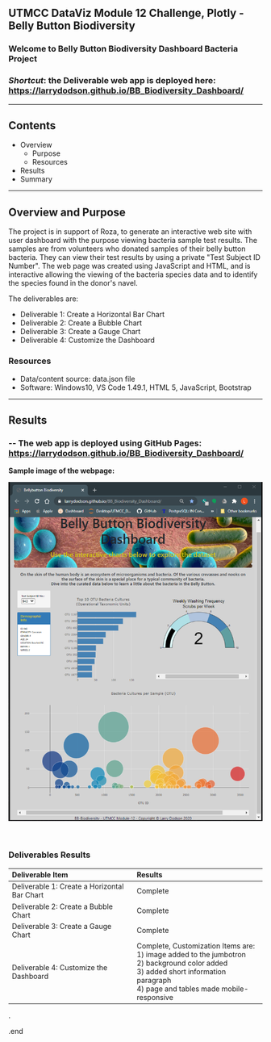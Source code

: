 ## UTMCC DataViz Module 12 Challenge, Plotly - Belly Button Biodiversity  

### Welcome to Belly Button Biodiversity Dashboard Bacteria Project

  ### *Shortcut*: the Deliverable web app is deployed here:  https://larrydodson.github.io/BB_Biodiversity_Dashboard/

---

## Contents 
  * Overview
    - Purpose
    - Resources
  * Results
  * Summary

---  

## Overview and Purpose
  
  The project is in support of Roza, to generate an interactive web site with user dashboard with the purpose viewing bacteria sample test results. The samples are from volunteers who donated samples of their belly button bacteria. They can view their test results by using a private "Test Subject ID Number". The web page was created using JavaScript and HTML, and is interactive allowing the viewing of the bacteria species data and to identify the  species found in the donor's navel.


   The deliverables are:  
   
   - Deliverable 1: Create a Horizontal Bar Chart
   - Deliverable 2: Create a Bubble Chart
   - Deliverable 3: Create a Gauge Chart
   - Deliverable 4: Customize the Dashboard


   ### Resources
  * Data/content source: data.json file 
  * Software: Windows10, VS Code 1.49.1, HTML 5, JavaScript, Bootstrap
  
--- 

## Results 
  
  ###  -- The web app is deployed using GitHub Pages:  https://larrydodson.github.io/BB_Biodiversity_Dashboard/
  
   **Sample image of the webpage:**

   ![BBio_webpage.png](https://github.com/larrydodson/BB_Biodiversity_Dashboard/blob/main/BBio_webpage.png)


<br>

### Deliverables Results

   | Deliverable Item | Results | 
   | :--- | :---  |
   | Deliverable 1: Create a Horizontal Bar Chart | Complete |
   | Deliverable 2: Create a Bubble Chart | Complete |
   | Deliverable 3: Create a Gauge Chart  | Complete |
   | Deliverable 4: Customize the Dashboard  | Complete, Customization Items are: <br> 1) image added to the jumbotron <br> 2) background color added <br> 3) added short information paragraph <br> 4) page and tables made mobile-responsive  |

.

.end 
